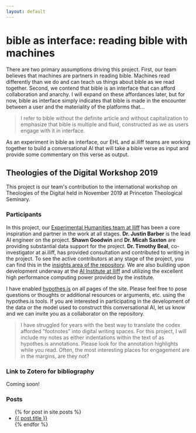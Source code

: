 ```yaml
---
layout: default
---
```


# bible as interface: reading bible with machines

There are two primary assumptions driving this project. First, our team believes that machines are partners in reading bible. Machines read differently than we do and can teach us things about bible as we read together. Second, we contend that bible is an interface that can afford collaboration and anarchy.  I will expand on these affordances later, but for now, bible as interface simply indicates that bible is made in the encounter between a user and the materiality of the platforms that...

> I refer to bible without the definite article and without capitalization to emphasize that bible is multiple and fluid, constructed as we as users engage with it in interface. 

As an experiment in bible as interface, our EHL and ai.iliff teams are working together to build a conversational AI that will take a bible verse as input and provide some commentary on this verse as output. 


## Theologies of the Digital Workshop 2019

This project is our team's contribution to the international workshop on Theologies of the Digital held in November 2019 at Princeton Theological Seminary. 

### Participants

In this project, our [Experimental Humanities team at Iliff](https://www.iliff.edu/experimental-humanities/) has been a core inspiration and partner in the work at all stages. **Dr. Justin Barber** is the lead AI engineer on the project. **Shawn Goodwin** and **Dr. Micah Saxton** are providing substantial data support for the project. **Dr. Timothy Beal**, co-investigator at ai.iliff, has provided consultation and contributed to writing in the project. To see the active contributors at any stage of the project, you can find this in the [insights area of the repository](https://github.com/iliff/theologiesofthedigital/graphs/contributors). We are also building upon development underway at the [AI Institute at Iliff](https://ai.iliff.edu) and utilizing the excellent high performance computing power provided by the institute. 

I have enabled [hypothes.is](https://hypothes.is) on all pages of the site. Please feel free to pose questions or thoughts or additional resources or arguments, etc. using the hypothes.is tools. If you are interested in participating in the development of the data or the model used to construct this conversational AI, let us know and we can invite you as a collaborator on the repository. 

> I have struggled for years with the best way to translate the codex afforded "footnotes" into digital writing spaces. For this project, I will include my notes as either indentations within the text of as hypothes.is annotations. Please look for the annotation highlights while you read. Often, the most interesting places for engagement are in the margins, are they not?

### Link to Zotero for bibliography

Coming soon!

### Posts

<ul>
  {% for post in site.posts %}
    <li>
      <a href="{{ post.url | relative_url }}">{{ post.title }}</a>
    </li>
  {% endfor %}
</ul>